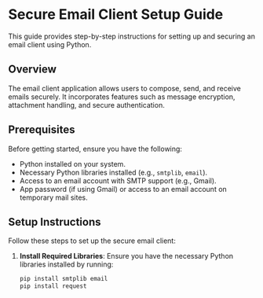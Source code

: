 # Secure Email Client Setup Guide

This guide provides step-by-step instructions for setting up and securing an email client using Python.

## Overview

The email client application allows users to compose, send, and receive emails securely. It incorporates features such as message encryption, attachment handling, and secure authentication.

## Prerequisites

Before getting started, ensure you have the following:

- Python installed on your system.
- Necessary Python libraries installed (e.g., `smtplib`, `email`).
- Access to an email account with SMTP support (e.g., Gmail).
- App password (if using Gmail) or access to an email account on temporary mail sites.

## Setup Instructions

Follow these steps to set up the secure email client:

1. **Install Required Libraries**:
   Ensure you have the necessary Python libraries installed by running:
   ```bash
   pip install smtplib email
   pip install request 
